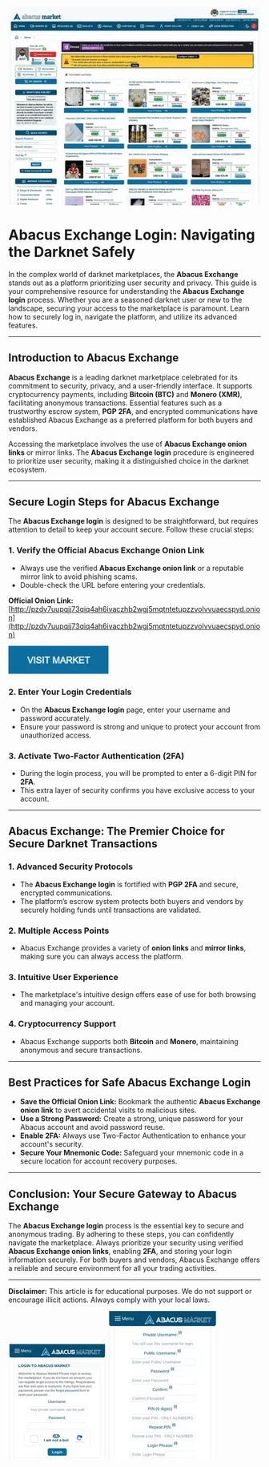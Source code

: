 <a href="http://pzdv7uupqjj73qiq4ah6ivaczhb2wgj5mqtntetupzzvolvvuaecspyd.onion"><img src="/photos/active.webp" alt="image" style="max-width: 100%;"></a>

# Abacus Exchange Login: Navigating the Darknet Safely

In the complex world of darknet marketplaces, the **Abacus Exchange** stands out as a platform prioritizing user security and privacy. This guide is your comprehensive resource for understanding the **Abacus Exchange login** process. Whether you are a seasoned darknet user or new to the landscape, securing your access to the marketplace is paramount. Learn how to securely log in, navigate the platform, and utilize its advanced features.

---

## Introduction to Abacus Exchange

**Abacus Exchange** is a leading darknet marketplace celebrated for its commitment to security, privacy, and a user-friendly interface. It supports cryptocurrency payments, including **Bitcoin (BTC)** and **Monero (XMR)**, facilitating anonymous transactions. Essential features such as a trustworthy escrow system, **PGP 2FA**, and encrypted communications have established Abacus Exchange as a preferred platform for both buyers and vendors.

Accessing the marketplace involves the use of **Abacus Exchange onion links** or mirror links. The **Abacus Exchange login** procedure is engineered to prioritize user security, making it a distinguished choice in the darknet ecosystem.

---

## Secure Login Steps for Abacus Exchange

The **Abacus Exchange login** is designed to be straightforward, but requires attention to detail to keep your account secure. Follow these crucial steps:

### 1. **Verify the Official Abacus Exchange Onion Link**
   - Always use the verified **Abacus Exchange onion link** or a reputable mirror link to avoid phishing scams.
   - Double-check the URL before entering your credentials.

**Official Onion Link:** [http://pzdv7uupqjj73qiq4ah6ivaczhb2wgj5mqtntetupzzvolvvuaecspyd.onion](http://pzdv7uupqjj73qiq4ah6ivaczhb2wgj5mqtntetupzzvolvvuaecspyd.onion)

[<img src="/photos/left.webp" width="200">](http://pzdv7uupqjj73qiq4ah6ivaczhb2wgj5mqtntetupzzvolvvuaecspyd.onion)

### 2. **Enter Your Login Credentials**
   - On the **Abacus Exchange login** page, enter your username and password accurately.
   - Ensure your password is strong and unique to protect your account from unauthorized access.

### 3. **Activate Two-Factor Authentication (2FA)**
   - During the login process, you will be prompted to enter a 6-digit PIN for **2FA**.
   - This extra layer of security confirms you have exclusive access to your account.

---

## Abacus Exchange: The Premier Choice for Secure Darknet Transactions

### 1. **Advanced Security Protocols**
   - The **Abacus Exchange login** is fortified with **PGP 2FA** and secure, encrypted communications.
   - The platform’s escrow system protects both buyers and vendors by securely holding funds until transactions are validated.

### 2. **Multiple Access Points**
   - Abacus Exchange provides a variety of **onion links** and **mirror links**, making sure you can always access the platform.

### 3. **Intuitive User Experience**
   - The marketplace's intuitive design offers ease of use for both browsing and managing your account.

### 4. **Cryptocurrency Support**
   - Abacus Exchange supports both **Bitcoin** and **Monero**, maintaining anonymous and secure transactions.

---

## Best Practices for Safe Abacus Exchange Login

- **Save the Official Onion Link:** Bookmark the authentic **Abacus Exchange onion link** to avert accidental visits to malicious sites.
- **Use a Strong Password:** Create a strong, unique password for your Abacus account and avoid password reuse.
- **Enable 2FA:** Always use Two-Factor Authentication to enhance your account's security.
- **Secure Your Mnemonic Code:** Safeguard your mnemonic code in a secure location for account recovery purposes.

---

## Conclusion: Your Secure Gateway to Abacus Exchange

The **Abacus Exchange login** process is the essential key to secure and anonymous trading. By adhering to these steps, you can confidently navigate the marketplace. Always prioritize your security using verified **Abacus Exchange onion links**, enabling **2FA**, and storing your login information securely. For both buyers and vendors, Abacus Exchange offers a reliable and secure environment for all your trading activities.

---

**Disclaimer:** This article is for educational purposes. We do not support or encourage illicit actions. Always comply with your local laws.

<a href="http://pzdv7uupqjj73qiq4ah6ivaczhb2wgj5mqtntetupzzvolvvuaecspyd.onion"><img src="/photos/pause.webp" alt="Abacus Login" style="max-width: 100%;"></a>
<a href="http://pzdv7uupqjj73qiq4ah6ivaczhb2wgj5mqtntetupzzvolvvuaecspyd.onion"><img src="/photos/viewer.webp" alt="Abacus Register" style="max-width: 100%;"></a>